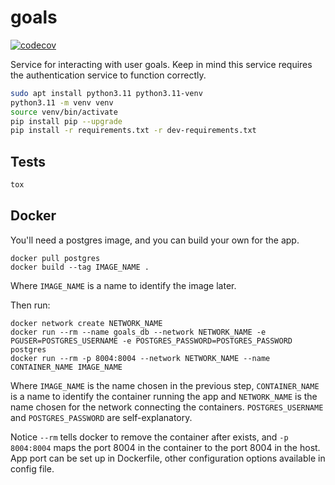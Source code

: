 # goals
[![codecov](https://codecov.io/gh/Taller-2-FIUBA/goals/branch/main/graph/badge.svg?token=bewfhNDORY)](https://codecov.io/gh/Taller-2-FIUBA/goals)

Service for interacting with user goals.
Keep in mind this service requires the authentication service to function correctly.

```bash
sudo apt install python3.11 python3.11-venv
python3.11 -m venv venv
source venv/bin/activate
pip install pip --upgrade
pip install -r requirements.txt -r dev-requirements.txt
```

## Tests

```bash
tox
```

## Docker

You'll need a postgres image, and you can build your own for the app.

```
docker pull postgres
docker build --tag IMAGE_NAME .
```

Where `IMAGE_NAME` is a name to identify the image later.

Then run:

```
docker network create NETWORK_NAME
docker run --rm --name goals_db --network NETWORK_NAME -e PGUSER=POSTGRES_USERNAME -e POSTGRES_PASSWORD=POSTGRES_PASSWORD
postgres
docker run --rm -p 8004:8004 --network NETWORK_NAME --name CONTAINER_NAME IMAGE_NAME
```

Where `IMAGE_NAME` is the name chosen in the previous step, `CONTAINER_NAME`
is a name to identify the container running the app and `NETWORK_NAME` is the name chosen
for the network connecting the containers. `POSTGRES_USERNAME` and `POSTGRES_PASSWORD`
are self-explanatory.

Notice `--rm` tells docker to remove the container after exists, and
`-p 8004:8004` maps the port 8004 in the container to the port 8004 in the host.
App port can be set up in Dockerfile, other configuration options available in config file.
